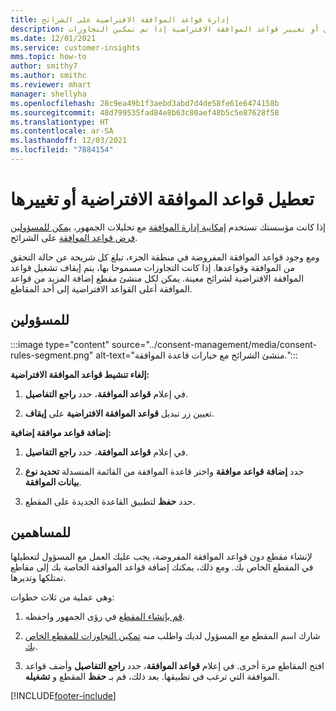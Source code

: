 ```yaml
---
title: إدارة قواعد الموافقة الافتراضية على الشرائح
description: باستخدام إمكانية إدارة الموافقة، يمكنك تعطيل أو تغيير قواعد الموافقة الافتراضية إذا تم تمكين التجاوزات.
ms.date: 12/01/2021
ms.service: customer-insights
mms.topic: how-to
author: smithy7
ms.author: smithc
ms.reviewer: mhart
manager: shellyha
ms.openlocfilehash: 28c9ea49b1f3aebd3abd7d4de58fe61e6474158b
ms.sourcegitcommit: 48d799535fad84e8b63c80aef48b5c5e87628f58
ms.translationtype: HT
ms.contentlocale: ar-SA
ms.lasthandoff: 12/03/2021
ms.locfileid: "7884154"
---
```

# <a name="disable-or-change-default-consent-rules"></a>تعطيل قواعد الموافقة الافتراضية أو تغييرها

إذا كانت مؤسستك تستخدم [إمكانية إدارة الموافقة](../consent-management/overview.md) مع تحليلات الجمهور،  [يمكن للمسؤولين فرض قواعد الموافقة](activate-consent.md) على الشرائح. 

ومع وجود قواعد الموافقة المفروضة في منطقة الجزء، تبلغ كل شريحة عن حالة التحقق من الموافقة وقواعدها. إذا كانت التجاوزات مسموحا بها، يتم إيقاف تشغيل قواعد الموافقة الافتراضية لشرائح معينة. يمكن لكل منشئ مقطع إضافة المزيد من قواعد الموافقة أعلى القواعد الافتراضية إلى أحد المقاطع. 

## <a name="for-administrators"></a>للمسؤولين

:::image type="content" source="../consent-management/media/consent-rules-segment.png" alt-text="منشئ الشرائح مع خيارات قاعدة الموافقة.":::

**إلغاء تنشيط قواعد الموافقة الافتراضية:**

1. في إعلام **قواعد الموافقة**، حدد **راجع التفاصيل**. 

1. تعيين زر تبديل **قواعد الموافقة الافتراضية** على **إيقاف**.

**إضافة قواعد موافقة إضافية:**

1. في إعلام **قواعد الموافقة**، حدد **راجع التفاصيل**. 

1. حدد **إضافة قواعد موافقة** واختر قاعدة الموافقة من القائمة المنسدلة **تحديد نوع بيانات الموافقة**.

1. حدد **حفظ** لتطبيق القاعدة الجديدة على المقطع.

## <a name="for-contributors"></a>للمساهمين

لإنشاء مقطع دون قواعد الموافقة المفروضة، يجب عليك العمل مع المسؤول لتعطيلها في المقطع الخاص بك. ومع ذلك، يمكنك إضافة قواعد الموافقة الخاصة بك إلى مقاطع تمتلكها وتديرها.

وهي عملية من ثلاث خطوات: 
1. [قم بإنشاء المقطع](segments.md) في رؤى الجمهور واحفظه. 

1. شارك اسم المقطع مع المسؤول لديك واطلب منه [تمكين التجاوزات للمقطع الخاص بك](activate-consent.md). 

1. افتح المقاطع مرة أخرى. في إعلام **قواعد الموافقة**، حدد **راجع التفاصيل** وأضف قواعد الموافقة التي ترغب في تطبيقها. بعد ذلك، قم بـ **حفظ** المقطع و **تشغيله**.



[!INCLUDE[footer-include](../includes/footer-banner.md)] 
